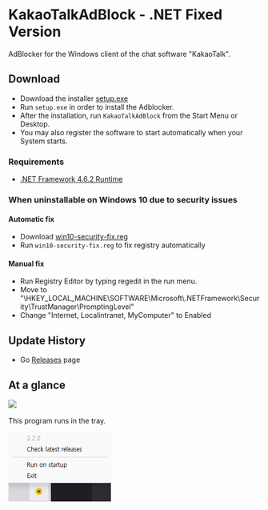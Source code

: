 # KakaoTalkAdBlock - .NET Fixed Version

AdBlocker for the Windows client of the chat software "KakaoTalk".

## Download

- Download the installer [setup.exe](https://github.com/LokeYourC3PH/KakaoTalkAdBlock-NETFIX/releases)
- Run `setup.exe` in order to install the Adblocker.
- After the installation, run `KakaoTalkAdBlock` from the Start Menu or Desktop.
- You may also register the software to start automatically when your System starts. 

### Requirements

- [.NET Framework 4.6.2 Runtime](https://dotnet.microsoft.com/download/dotnet-framework/net462)

### When uninstallable on Windows 10 due to security issues

#### Automatic fix
- Download [win10-security-fix.reg](https://github.com/blurfx/KakaoTalkAdBlock/blob/master/win10-security-fix.reg)
- Run `win10-security-fix.reg` to fix registry automatically

#### Manual fix
- Run Registry Editor by typing regedit in the run menu.
- Move to "\HKEY_LOCAL_MACHINE\SOFTWARE\Microsoft\\\.NETFramework\Security\TrustManager\PromptingLevel"
- Change "Internet, Localintranet, MyComputer" to Enabled

## Update History

- Go [Releases](https://github.com/blurfx/KakaoTalkAdBlock/releases) page 

## At a glance

![](https://raw.githubusercontent.com/blurfx/KakaoTalkAdBlock/master/kakaotalk.png)

This program runs in the tray.

![](https://raw.githubusercontent.com/blurfx/KakaoTalkAdBlock/master/tray.png)
